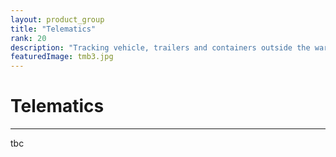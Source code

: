 ```yaml
---
layout: product_group
title: "Telematics"
rank: 20
description: "Tracking vehicle, trailers and containers outside the warehouse has its own challenges. Use our telematix box to combine GPS and indoor tracking."
featuredImage: tmb3.jpg
---
```

# Telematics
***
tbc
